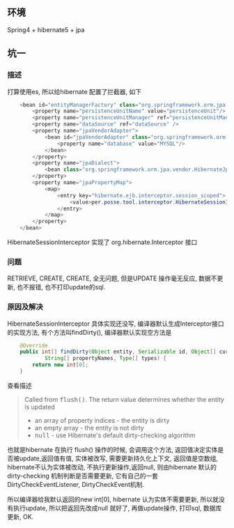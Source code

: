 ## 环境

Spring4 + hibernate5 + jpa

## 坑一

### 描述
打算使用es, 所以给hibernate 配置了拦截器, 如下

``` java
    <bean id="entityManagerFactory" class="org.springframework.orm.jpa.LocalContainerEntityManagerFactoryBean">
        <property name="persistenceUnitName" value="persistenceUnit"/>
        <property name="persistenceUnitManager" ref="persistenceUnitManager"/>
        <property name="dataSource" ref="dataSource" />
        <property name="jpaVendorAdapter">
            <bean id="jpaVendorAdapter" class="org.springframework.orm.jpa.vendor.HibernateJpaVendorAdapter">
                <property name="database" value="MYSQL"/>
            </bean>
        </property>
        <property name="jpaDialect">
            <bean class="org.springframework.orm.jpa.vendor.HibernateJpaDialect"/>
        </property>
        <property name="jpaPropertyMap">
            <map>
                <entry key="hibernate.ejb.interceptor.session_scoped">
                    <value>per.posse.tool.interceptor.HibernateSessionInterceptor</value>
                </entry>
            </map>
        </property>
    </bean>
```
HibernateSessionInterceptor 实现了 org.hibernate.Interceptor 接口

### 问题

RETRIEVE, CREATE, CREATE, 全无问题, 但是UPDATE 操作毫无反应, 数据不更新, 也不报错, 也不打印update的sql.

### 原因及解决

HibernateSessionInterceptor 具体实现还没写, 编译器默认生成Interceptor接口的实现方法, 有个方法叫findDirty(), 编译器默认实现空方法是

``` java
    @Override
    public int[] findDirty(Object entity, Serializable id, Object[] currentState, Object[] previousState,
            String[] propertyNames, Type[] types) {
        return new int[0];
    }
```

查看描述
> Called from <tt>flush()</tt>. The return value determines whether the entity is updated
    <ul>
        <li>an array of property indices - the entity is dirty
        <li>an empty array - the entity is not dirty
        <li><tt>null</tt> - use Hibernate's default dirty-checking algorithm
    </ul>

也就是hibernate 在执行 flush() 操作的时候, 会调用这个方法, 返回值决定实体是否被update,返回值有值, 实体被改写, 需要更新持久化上下文, 返回值是空数组, hibernate不认为实体被改动, 不执行更新操作,返回null, 则由hibernate 默认的dirty-checking 机制判断是否需要更新, 它有自己的一套DirtyCheckEventListener, DirtyCheckEvent机制.

所以编译器给我默认返回的new int[0], hibernate 认为实体不需要更新, 所以就没有执行update, 所以把返回先改成null 就好了, 再做update操作, 打印sql, 数据库更新,
OK.
